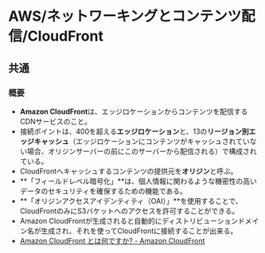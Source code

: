 # AWS/ネットワーキングとコンテンツ配信/CloudFront

## 共通

### 概要

- **Amazon CloudFront**は、エッジロケーションからコンテンツを配信するCDNサービスのこと。
- 接続ポイントは、400を超える**エッジロケーション**と、13の**リージョン別エッジキャッシュ**（エッジロケーションにコンテンツがキャッシュされていない場合、オリジンサーバーの前にこのサーバーから配信される）で構成されている。
- CloudFrontへキャッシュするコンテンツの提供元を**オリジン**と呼ぶ。
- **「フィールドレベル暗号化」**は、個人情報に関わるような機密性の高いデータのセキュリティを確保するための機能である。
- **「オリジンアクセスアイデンティティ（OAI）」**を使用することで、CloudFrontのみにS3バケットへのアクセスを許可することができる。
- Amazon CloudFrontが生成されると自動的にディストリビューションドメイン名が生成され、それを使ってCloudFrontに接続することが出来る。
- [Amazon CloudFront とは何ですか? - Amazon CloudFront](https://docs.aws.amazon.com/ja_jp/AmazonCloudFront/latest/DeveloperGuide/Introduction.html)
